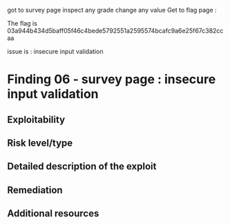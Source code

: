 got to survey page
inspect any grade
change any value
Get to flag page :

 The flag is 03a944b434d5baff05f46c4bede5792551a2595574bcafc9a6e25f67c382ccaa


 issue is : insecure input validation






 # Finding 06 - survey page : insecure input validation

## Exploitability


## Risk level/type


## Detailed description of the exploit


## Remediation


## Additional resources